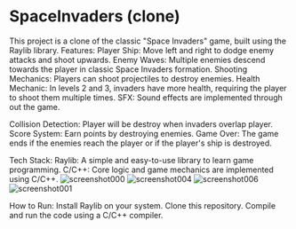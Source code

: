 # SpaceInvaders (clone)

This project is a clone of the classic "Space Invaders" game, built using the Raylib  library. 
Features:
Player Ship: Move left and right to dodge enemy attacks and shoot upwards.
Enemy Waves: Multiple enemies descend towards the player in classic Space Invaders formation.
Shooting Mechanics: Players can shoot projectiles to destroy enemies.
Health Mechanic: In levels 2 and 3, invaders have more health, requiring the player to shoot them multiple times.
SFX: Sound effects are implemented through out the game.

Collision Detection: Player will be destroy when invaders overlap player.
Score System: Earn points by destroying enemies.
Game Over: The game ends if the enemies reach the player or if the player's ship is destroyed.

Tech Stack:
Raylib: A simple and easy-to-use library to learn game programming.
C/C++: Core logic and game mechanics are implemented using C/C++.
![screenshot000](https://github.com/user-attachments/assets/ca381353-a857-41c5-8ade-410131629d6a)
![screenshot004](https://github.com/user-attachments/assets/ff3c516d-c3c5-4c78-bc02-18f7d7fa301b)
![screenshot006](https://github.com/user-attachments/assets/65a4414d-4e68-4fec-8351-f294deface4b)
![screenshot001](https://github.com/user-attachments/assets/266973a0-2d40-418e-a991-0cb837afe2e6)

How to Run:
Install Raylib on your system.
Clone this repository.
Compile and run the code using a C/C++ compiler.
  
